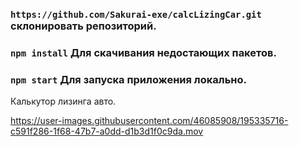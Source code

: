 
### `https://github.com/Sakurai-exe/calcLizingCar.git` склонировать репозиторий.
### `npm install` Для скачивания недостающих пакетов.
### `npm start` Для запуска приложения локально.

Калькутор лизинга авто.




https://user-images.githubusercontent.com/46085908/195335716-c591f286-1f68-47b7-a0dd-d1b3d1f0c9da.mov

